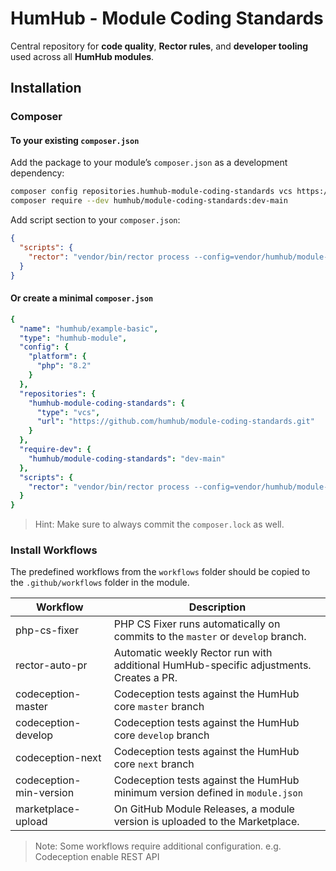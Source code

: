 # HumHub - Module Coding Standards

Central repository for **code quality**, **Rector rules**, and **developer tooling** used across all **HumHub modules**.

## Installation

### Composer 

#### To your existing `composer.json`

Add the package to your module’s `composer.json` as a development dependency:

```bash
composer config repositories.humhub-module-coding-standards vcs https://github.com/humhub/module-coding-standards.git
composer require --dev humhub/module-coding-standards:dev-main
```

Add script section to your `composer.json`:

```json
{
  "scripts": {
    "rector": "vendor/bin/rector process --config=vendor/humhub/module-coding-standards/rector.php"
  }
}
```

#### Or create a minimal `composer.json`

```yaml
{
  "name": "humhub/example-basic",
  "type": "humhub-module",
  "config": {
    "platform": {
      "php": "8.2"
    }
  },
  "repositories": {
    "humhub-module-coding-standards": {
      "type": "vcs",
      "url": "https://github.com/humhub/module-coding-standards.git"
    }
  },
  "require-dev": {
    "humhub/module-coding-standards": "dev-main"
  },
  "scripts": {
    "rector": "vendor/bin/rector process --config=vendor/humhub/module-coding-standards/rector.php"
  }
}
```

> Hint: Make sure to always commit the `composer.lock` as well.

### Install Workflows

The predefined workflows from the `workflows` folder should be copied to the `.github/workflows` folder in the module. 

| Workflow                | Description                                                                            |
|-------------------------|----------------------------------------------------------------------------------------|
| php-cs-fixer            | PHP CS Fixer runs automatically on commits to the `master` or `develop` branch.        |
| rector-auto-pr          | Automatic weekly Rector run with additional HumHub-specific adjustments. Creates a PR. |
| codeception-master      | Codeception tests against the HumHub core `master` branch                              |  
| codeception-develop     | Codeception tests against the HumHub core `develop` branch                             |  
| codeception-next        | Codeception tests against the HumHub core `next` branch                                |  
| codeception-min-version | Codeception tests against the HumHub minimum version defined in `module.json`          |  
| marketplace-upload      | On GitHub Module Releases, a module version is uploaded to the Marketplace.            |  

> Note: Some workflows require additional configuration. e.g. Codeception enable REST API